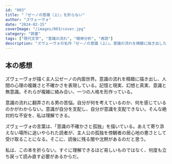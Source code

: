 ```yaml
---
id: "003"
title: "『ゼーノの意識（上）』を折らない"
author: "ズヴェーヴォ"
date: "2024-02-15"
coverImage: "/images/003/cover.jpg"
category: "読書"
tags: ["現代文学", "意識の流れ", "精神分析", "再読"]
description: "ズヴェーヴォの名作『ゼーノの意識（上）』。意識の流れを精緻に描き出した代表作。"
---
```


## 本の感想

ズヴェーヴォが描く主人公ゼーノの内面世界。意識の流れを精緻に描き出し、人間の心理の複雑さと不確かさを表現している。記憶と現実、幻想と真実、意識と無意識。それらが複雑に絡み合い、一つの人格を形作っている。

意識の流れに翻弄される男の苦悩。自分が何を考えているのか、何を感じているのかがわからない。意識が自分を支配し、自分が意識を支配できない。そんな絶対的な不安を、私は理解できる。

ズヴェーヴォの言葉は、「意識の不確かさと孤独」を描いている。あえて寄り添えない場所に追いやられた読者が、主人公の孤独を傍観者の居心地の悪さとして受け取ることになる。そこに、読後に残る闇や沈黙があるのだと思う。

私は、この本を折らない。すぐに理解できるほど易しいものではなく、何度も立ち戻って読み直す必要があるからだ。